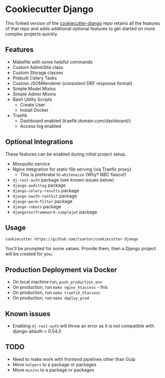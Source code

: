 # Cookiecutter Django

This forked version of the [cookiecutter-django](https://github.com/cookiecutter/cookiecutter-django) repo retains all the features of that repo and adds additional optional features to get started on more complex projects quickly.

## Features
- Makefile with some helpful commands
- Custom AdminSite class
- Custom Storage classes
- Prebuilt Celery Tasks
- Custom JSONRenderer (consistent DRF response format)
- Simple Model Mixins
- Simple Admin Mixins
- Bash Utility Scripts
  - Create User
  - Install Docker
- Traefik
  - Dashboard enabled (traefik.domain.com/dashboard/)
  - Access log enabled


## Optional Integrations
These features can be enabled during initial project setup.
- Mosquitto service
- Nginx integration for static file serving (via Traefix proxy)
  - This is preferabe to `whitenoise` (Why? NBC fiasco!)
- `dj-rest-auth` package (see known issues below)
- `django-auditlog` package
- `django-celery-results` package
- `django-oauth-toolkit` package
- `django-perm-filter` package
- `django-robots` package
- `djangorestframework-simplejwt` package
<!-- - `django-spaday` package -->



## Usage
```
cookiecutter https://github.com/tsantor/cookiecutter-django
```
You'll be prompted for some values. Provide them, then a Django project will be created for you.

## Production Deployment via Docker

- On local machine run, `push_production_env`
- On production, run `make nginx_htaccess` - this
- On production, run `make traefik_htaccess`
- On production, run `make deploy_prod`


## Known issues
- Enabling `dj-rest-auth` will throw an error as it is not compatible with django-allauth > 0.54.0

## TODO
- Need to make work with frontend pipelines other than Gulp
- Move `helpers` to a package or packages
- Move `mixins` to a package or packages
